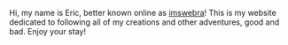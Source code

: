 Hi, my name is Eric, better known online as [imswebra](/about)! This is my website dedicated to following all of my creations and other adventures, good and bad. Enjoy your stay!
